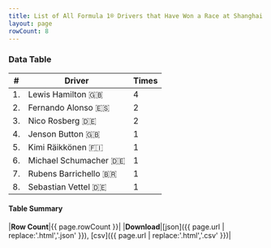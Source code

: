 ```yaml
---
title: List of All Formula 1® Drivers that Have Won a Race at Shanghai International Circuit
layout: page
rowCount: 8
---
```


<canvas id="chart" width="400" height="180"></canvas>
<script>
var data = {
    "datasets": [
        {
            "backgroundColor": "#f3a935",
            "borderColor": "#f68639",
            "borderWidth": 1,
            "data": [
                4.0,
                2.0,
                2.0,
                1.0,
                1.0,
                1.0,
                1.0,
                1.0
            ],
            "label": "Times"
        }
    ],
    "labels": [
        "Lewis Hamilton",
        "Fernando Alonso",
        "Nico Rosberg",
        "Jenson Button",
        "Kimi Räikkönen",
        "Michael Schumacher",
        "Rubens Barrichello",
        "Sebastian Vettel"
    ]
};
var options = {
  legend: {
    display: false
  },
  scales: {
    xAxes: [{
      ticks: {
        beginAtZero: true,
        maxRotation: 180,
        display: window.innerWidth > 800
      }
    }],
    yAxes: [{
      ticks: {
        beginAtZero: true
      }
    }]
  },
  onResize: function(chart, size) {
    chart.options.scales.xAxes[0].ticks.display = size.width > 800;
  }
};
new Chart("chart", {
    data: data,
    type: 'bar',
    options: options
});
</script>



### Data Table

| # | Driver | Times |
|--|--|--|
| 1. | Lewis Hamilton 🇬🇧 | 4 |
| 2. | Fernando Alonso 🇪🇸 | 2 |
| 3. | Nico Rosberg 🇩🇪 | 2 |
| 4. | Jenson Button 🇬🇧 | 1 |
| 5. | Kimi Räikkönen 🇫🇮 | 1 |
| 6. | Michael Schumacher 🇩🇪 | 1 |
| 7. | Rubens Barrichello 🇧🇷 | 1 |
| 8. | Sebastian Vettel 🇩🇪 | 1 |

#### Table Summary

|**Row Count**|{{ page.rowCount }}|
|**Download**|[json]({{ page.url | replace:'.html','.json' }}), [csv]({{ page.url | replace:'.html','.csv' }})|
